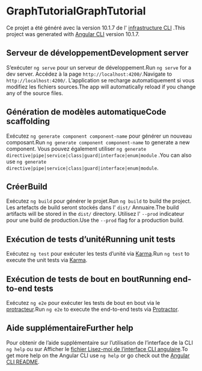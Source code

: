 # <a name="graphtutorial"></a><span data-ttu-id="8d873-101">GraphTutorial</span><span class="sxs-lookup"><span data-stu-id="8d873-101">GraphTutorial</span></span>

<span data-ttu-id="8d873-102">Ce projet a été généré avec la version 10.1.7 de l' [infrastructure CLI](https://github.com/angular/angular-cli) .</span><span class="sxs-lookup"><span data-stu-id="8d873-102">This project was generated with [Angular CLI](https://github.com/angular/angular-cli) version 10.1.7.</span></span>

## <a name="development-server"></a><span data-ttu-id="8d873-103">Serveur de développement</span><span class="sxs-lookup"><span data-stu-id="8d873-103">Development server</span></span>

<span data-ttu-id="8d873-104">S’exécuter `ng serve` pour un serveur de développement.</span><span class="sxs-lookup"><span data-stu-id="8d873-104">Run `ng serve` for a dev server.</span></span> <span data-ttu-id="8d873-105">Accédez à la page `http://localhost:4200/`.</span><span class="sxs-lookup"><span data-stu-id="8d873-105">Navigate to `http://localhost:4200/`.</span></span> <span data-ttu-id="8d873-106">L’application se recharge automatiquement si vous modifiez les fichiers sources.</span><span class="sxs-lookup"><span data-stu-id="8d873-106">The app will automatically reload if you change any of the source files.</span></span>

## <a name="code-scaffolding"></a><span data-ttu-id="8d873-107">Génération de modèles automatique</span><span class="sxs-lookup"><span data-stu-id="8d873-107">Code scaffolding</span></span>

<span data-ttu-id="8d873-108">Exécutez `ng generate component component-name` pour générer un nouveau composant.</span><span class="sxs-lookup"><span data-stu-id="8d873-108">Run `ng generate component component-name` to generate a new component.</span></span> <span data-ttu-id="8d873-109">Vous pouvez également utiliser `ng generate directive|pipe|service|class|guard|interface|enum|module` .</span><span class="sxs-lookup"><span data-stu-id="8d873-109">You can also use `ng generate directive|pipe|service|class|guard|interface|enum|module`.</span></span>

## <a name="build"></a><span data-ttu-id="8d873-110">Créer</span><span class="sxs-lookup"><span data-stu-id="8d873-110">Build</span></span>

<span data-ttu-id="8d873-111">Exécutez `ng build` pour générer le projet.</span><span class="sxs-lookup"><span data-stu-id="8d873-111">Run `ng build` to build the project.</span></span> <span data-ttu-id="8d873-112">Les artefacts de build seront stockés dans l' `dist/` Annuaire.</span><span class="sxs-lookup"><span data-stu-id="8d873-112">The build artifacts will be stored in the `dist/` directory.</span></span> <span data-ttu-id="8d873-113">Utilisez l' `--prod` indicateur pour une build de production.</span><span class="sxs-lookup"><span data-stu-id="8d873-113">Use the `--prod` flag for a production build.</span></span>

## <a name="running-unit-tests"></a><span data-ttu-id="8d873-114">Exécution de tests d’unité</span><span class="sxs-lookup"><span data-stu-id="8d873-114">Running unit tests</span></span>

<span data-ttu-id="8d873-115">Exécutez `ng test` pour exécuter les tests d’unité via [Karma](https://karma-runner.github.io).</span><span class="sxs-lookup"><span data-stu-id="8d873-115">Run `ng test` to execute the unit tests via [Karma](https://karma-runner.github.io).</span></span>

## <a name="running-end-to-end-tests"></a><span data-ttu-id="8d873-116">Exécution de tests de bout en bout</span><span class="sxs-lookup"><span data-stu-id="8d873-116">Running end-to-end tests</span></span>

<span data-ttu-id="8d873-117">Exécutez `ng e2e` pour exécuter les tests de bout en bout via le [protracteur](http://www.protractortest.org/).</span><span class="sxs-lookup"><span data-stu-id="8d873-117">Run `ng e2e` to execute the end-to-end tests via [Protractor](http://www.protractortest.org/).</span></span>

## <a name="further-help"></a><span data-ttu-id="8d873-118">Aide supplémentaire</span><span class="sxs-lookup"><span data-stu-id="8d873-118">Further help</span></span>

<span data-ttu-id="8d873-119">Pour obtenir de l’aide supplémentaire sur l’utilisation de l’interface de la CLI `ng help` ou sur Afficher le [fichier Lisez-moi de l’interface CLI angulaire](https://github.com/angular/angular-cli/blob/master/README.md).</span><span class="sxs-lookup"><span data-stu-id="8d873-119">To get more help on the Angular CLI use `ng help` or go check out the [Angular CLI README](https://github.com/angular/angular-cli/blob/master/README.md).</span></span>
